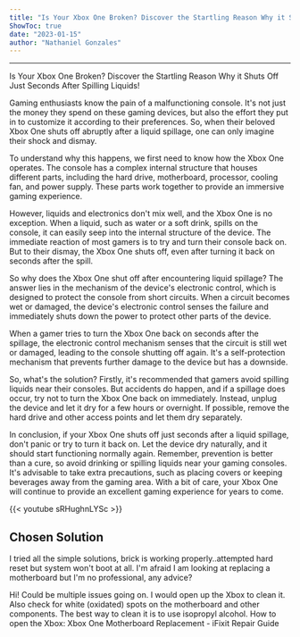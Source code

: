 ```yaml
---
title: "Is Your Xbox One Broken? Discover the Startling Reason Why it Shuts Off Just Seconds After Spilling Liquids!"
ShowToc: true 
date: "2023-01-15"
author: "Nathaniel Gonzales"
---
```

*****
Is Your Xbox One Broken? Discover the Startling Reason Why it Shuts Off Just Seconds After Spilling Liquids!

Gaming enthusiasts know the pain of a malfunctioning console. It's not just the money they spend on these gaming devices, but also the effort they put in to customize it according to their preferences. So, when their beloved Xbox One shuts off abruptly after a liquid spillage, one can only imagine their shock and dismay.

To understand why this happens, we first need to know how the Xbox One operates. The console has a complex internal structure that houses different parts, including the hard drive, motherboard, processor, cooling fan, and power supply. These parts work together to provide an immersive gaming experience.

However, liquids and electronics don't mix well, and the Xbox One is no exception. When a liquid, such as water or a soft drink, spills on the console, it can easily seep into the internal structure of the device. The immediate reaction of most gamers is to try and turn their console back on. But to their dismay, the Xbox One shuts off, even after turning it back on seconds after the spill.

So why does the Xbox One shut off after encountering liquid spillage? The answer lies in the mechanism of the device's electronic control, which is designed to protect the console from short circuits. When a circuit becomes wet or damaged, the device's electronic control senses the failure and immediately shuts down the power to protect other parts of the device.

When a gamer tries to turn the Xbox One back on seconds after the spillage, the electronic control mechanism senses that the circuit is still wet or damaged, leading to the console shutting off again. It's a self-protection mechanism that prevents further damage to the device but has a downside.

So, what's the solution? Firstly, it's recommended that gamers avoid spilling liquids near their consoles. But accidents do happen, and if a spillage does occur, try not to turn the Xbox One back on immediately. Instead, unplug the device and let it dry for a few hours or overnight. If possible, remove the hard drive and other access points and let them dry separately.

In conclusion, if your Xbox One shuts off just seconds after a liquid spillage, don't panic or try to turn it back on. Let the device dry naturally, and it should start functioning normally again. Remember, prevention is better than a cure, so avoid drinking or spilling liquids near your gaming consoles. It's advisable to take extra precautions, such as placing covers or keeping beverages away from the gaming area. With a bit of care, your Xbox One will continue to provide an excellent gaming experience for years to come.

{{< youtube sRHughnLYSc >}} 



## Chosen Solution
 I tried all the simple solutions, brick is working properly..attempted hard reset but system won't boot at all. I'm afraid I am looking at replacing a motherboard but I'm no professional, any advice?

 Hi! Could be multiple issues going on. I would open up the Xbox to clean it. Also check for white (oxidated) spots on the motherboard and other components. The best way to clean it is to use isopropyl alcohol.
How to open the Xbox: Xbox One Motherboard Replacement - iFixit Repair Guide




